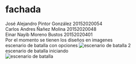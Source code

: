 # fachada
José Alejandro Pintor González 20152020054  
Carlos Andres Ñañez Molina 20152020048  
Einar Nayib Moreno Bustos 20152020401  
Por el momento se tienen los diseños en imagenes  
escenario de batalla con opciones
![escenario de batalla 2](https://user-images.githubusercontent.com/39816912/46710633-5efc4680-cc0e-11e8-80e0-9edb0e940034.jpg)    
escenario de batalla iniciando   
![escenario de batalla](https://user-images.githubusercontent.com/39816912/46710640-64f22780-cc0e-11e8-9e0c-fbce3cf34bc3.jpg)
